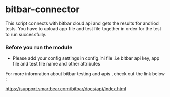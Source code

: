 # bitbar-connector

This script connects with bitbar cloud api and gets the results for andriod tests. You have to upload app file and test file together in order for the test to run successfully.

### Before you run the module

- Please add your config settings in config.ini file .i.e bitbar api key, app file and test file name and other attributes

For more infomration about bitbar testing and apis , check out the link below :

https://support.smartbear.com/bitbar/docs/api/index.html

